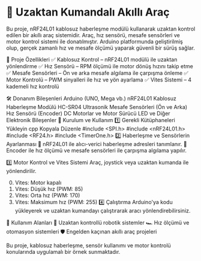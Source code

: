 # 🚗 Uzaktan Kumandalı Akıllı Araç
Bu proje, nRF24L01 kablosuz haberleşme modülü kullanarak uzaktan kontrol edilen bir akıllı araç sistemidir. Araç, hız sensörü, mesafe sensörleri ve motor kontrol sistemi ile donatılmıştır. Arduino platformunda geliştirilmiş olup, gerçek zamanlı hız ve mesafe ölçümü yaparak güvenli bir sürüş sağlar.

📌 Proje Özellikleri
✅ Kablosuz Kontrol – nRF24L01 modülü ile uzaktan yönlendirme
✅ Hız Sensörü – RPM ölçümü ile motor dönüş hızını takip etme
✅ Mesafe Sensörleri – Ön ve arka mesafe algılama ile çarpışma önleme
✅ Motor Kontrolü – PWM sinyalleri ile hız ve yön ayarlama
✅ Vites Sistemi – 4 kademeli hız kontrolü

🛠️ Donanım Bileşenleri
Arduino (UNO, Mega vb.)
nRF24L01 Kablosuz Haberleşme Modülü
HC-SR04 Ultrasonik Mesafe Sensörleri (Ön ve Arka)
Hız Sensörü (Encoder)
DC Motorlar ve Motor Sürücü
LED ve Diğer Elektronik Bileşenler
🔧 Kurulum ve Kullanım
1️⃣ Gerekli Kütüphaneleri Yükleyin
cpp
Kopyala
Düzenle
#include <SPI.h>
#include <nRF24L01.h>
#include <RF24.h>
#include <TimerOne.h>
2️⃣ Haberleşme ve Sensörlerin Ayarlanması
📡 nRF24L01 ile alıcı-verici haberleşme adresleri tanımlanır.
🔄 Encoder ile hız ölçümü ve mesafe sensörleri ile çarpışma algılama yapılır.

3️⃣ Motor Kontrol ve Vites Sistemi
Araç, joystick veya uzaktan kumanda ile yönlendirilir.

0. Vites: Motor kapalı
1. Vites: Düşük hız (PWM: 85)
2. Vites: Orta hız (PWM: 170)
3. Vites: Maksimum hız (PWM: 255)
4️⃣ Çalıştırma
Arduino'ya kodu yükleyerek ve uzaktan kumandayı çalıştırarak aracı yönlendirebilirsiniz.

🎯 Kullanım Alanları
🚙 Uzaktan kontrollü robotik sistemler
🏎️ Hız ölçümü ve otomasyon sistemleri
🛡️ Engelden kaçınan akıllı araç projeleri

Bu proje, kablosuz haberleşme, sensör kullanımı ve motor kontrolü konularında uygulamalı bir örnek sunmaktadır.

